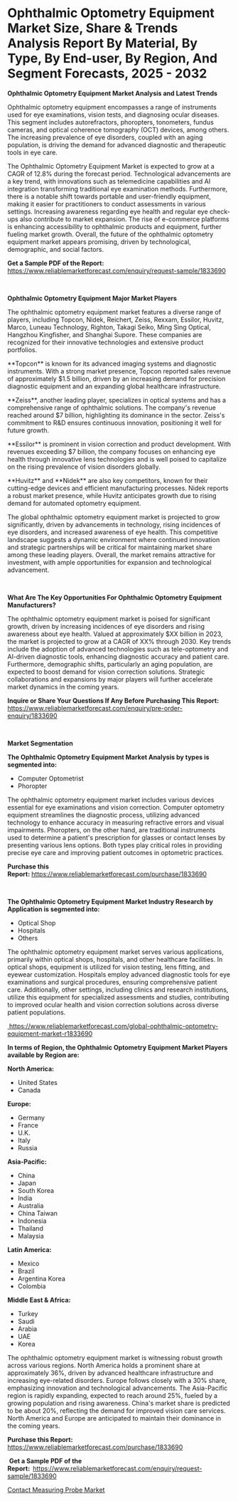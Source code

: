 <p><h1>Ophthalmic Optometry Equipment Market Size, Share & Trends Analysis Report By Material, By Type, By End-user, By Region, And Segment Forecasts, 2025 - 2032</h1></p><p><strong>Ophthalmic Optometry Equipment Market Analysis and Latest Trends</strong></p>
<p><p>Ophthalmic optometry equipment encompasses a range of instruments used for eye examinations, vision tests, and diagnosing ocular diseases. This segment includes autorefractors, phoropters, tonometers, fundus cameras, and optical coherence tomography (OCT) devices, among others. The increasing prevalence of eye disorders, coupled with an aging population, is driving the demand for advanced diagnostic and therapeutic tools in eye care. </p><p>The Ophthalmic Optometry Equipment Market is expected to grow at a CAGR of 12.8% during the forecast period. Technological advancements are a key trend, with innovations such as telemedicine capabilities and AI integration transforming traditional eye examination methods. Furthermore, there is a notable shift towards portable and user-friendly equipment, making it easier for practitioners to conduct assessments in various settings. Increasing awareness regarding eye health and regular eye check-ups also contribute to market expansion. The rise of e-commerce platforms is enhancing accessibility to ophthalmic products and equipment, further fueling market growth. Overall, the future of the ophthalmic optometry equipment market appears promising, driven by technological, demographic, and social factors.</p></p>
<p><strong>Get a Sample PDF of the Report:&nbsp;</strong> <a href="https://www.reliablemarketforecast.com/enquiry/request-sample/1833690?utm_campaign=3076&utm_medium=2&utm_source=Github&utm_content=ia&utm_term=26032025&utm_id=ophthalmic-optometry-equipment">https://www.reliablemarketforecast.com/enquiry/request-sample/1833690</a></p>
<p>&nbsp;</p>
<p><strong>Ophthalmic Optometry Equipment Major Market Players</strong></p>
<p><p>The ophthalmic optometry equipment market features a diverse range of players, including Topcon, Nidek, Reichert, Zeiss, Rexxam, Essilor, Huvitz, Marco, Luneau Technology, Righton, Takagi Seiko, Ming Sing Optical, Hangzhou Kingfisher, and Shanghai Supore. These companies are recognized for their innovative technologies and extensive product portfolios.</p><p>**Topcon** is known for its advanced imaging systems and diagnostic instruments. With a strong market presence, Topcon reported sales revenue of approximately $1.5 billion, driven by an increasing demand for precision diagnostic equipment and an expanding global healthcare infrastructure.</p><p>**Zeiss**, another leading player, specializes in optical systems and has a comprehensive range of ophthalmic solutions. The company's revenue reached around $7 billion, highlighting its dominance in the sector. Zeiss's commitment to R&D ensures continuous innovation, positioning it well for future growth.</p><p>**Essilor** is prominent in vision correction and product development. With revenues exceeding $7 billion, the company focuses on enhancing eye health through innovative lens technologies and is well poised to capitalize on the rising prevalence of vision disorders globally.</p><p>**Huvitz** and **Nidek** are also key competitors, known for their cutting-edge devices and efficient manufacturing processes. Nidek reports a robust market presence, while Huvitz anticipates growth due to rising demand for automated optometry equipment.</p><p>The global ophthalmic optometry equipment market is projected to grow significantly, driven by advancements in technology, rising incidences of eye disorders, and increased awareness of eye health. This competitive landscape suggests a dynamic environment where continued innovation and strategic partnerships will be critical for maintaining market share among these leading players. Overall, the market remains attractive for investment, with ample opportunities for expansion and technological advancement.</p></p>
<p>&nbsp;</p>
<p><strong>What Are The Key Opportunities For Ophthalmic Optometry Equipment Manufacturers?</strong></p>
<p><p>The ophthalmic optometry equipment market is poised for significant growth, driven by increasing incidences of eye disorders and rising awareness about eye health. Valued at approximately $XX billion in 2023, the market is projected to grow at a CAGR of XX% through 2030. Key trends include the adoption of advanced technologies such as tele-optometry and AI-driven diagnostic tools, enhancing diagnostic accuracy and patient care. Furthermore, demographic shifts, particularly an aging population, are expected to boost demand for vision correction solutions. Strategic collaborations and expansions by major players will further accelerate market dynamics in the coming years.</p></p>
<p><strong>Inquire or Share Your Questions If Any Before Purchasing This Report:</strong> <a href="https://www.reliablemarketforecast.com/enquiry/pre-order-enquiry/1833690?utm_campaign=3076&utm_medium=2&utm_source=Github&utm_content=ia&utm_term=26032025&utm_id=ophthalmic-optometry-equipment">https://www.reliablemarketforecast.com/enquiry/pre-order-enquiry/1833690</a></p>
<p>&nbsp;</p>
<p><strong>Market Segmentation</strong></p>
<p><strong>The Ophthalmic Optometry Equipment Market Analysis by types is segmented into:</strong></p>
<p><ul><li>Computer Optometrist</li><li>Phoropter</li></ul></p>
<p><p>The ophthalmic optometry equipment market includes various devices essential for eye examinations and vision correction. Computer optometry equipment streamlines the diagnostic process, utilizing advanced technology to enhance accuracy in measuring refractive errors and visual impairments. Phoropters, on the other hand, are traditional instruments used to determine a patient's prescription for glasses or contact lenses by presenting various lens options. Both types play critical roles in providing precise eye care and improving patient outcomes in optometric practices.</p></p>
<p><strong>Purchase this Report:&nbsp;</strong><a href="https://www.reliablemarketforecast.com/purchase/1833690?utm_campaign=3076&utm_medium=2&utm_source=Github&utm_content=ia&utm_term=26032025&utm_id=ophthalmic-optometry-equipment">https://www.reliablemarketforecast.com/purchase/1833690</a></p>
<p>&nbsp;</p>
<p><strong>The Ophthalmic Optometry Equipment Market Industry Research by Application is segmented into:</strong></p>
<p><ul><li>Optical Shop</li><li>Hospitals</li><li>Others</li></ul></p>
<p><p>The ophthalmic optometry equipment market serves various applications, primarily within optical shops, hospitals, and other healthcare facilities. In optical shops, equipment is utilized for vision testing, lens fitting, and eyewear customization. Hospitals employ advanced diagnostic tools for eye examinations and surgical procedures, ensuring comprehensive patient care. Additionally, other settings, including clinics and research institutions, utilize this equipment for specialized assessments and studies, contributing to improved ocular health and vision correction solutions across diverse patient populations.</p></p>
<p><a href="https://www.reliablemarketforecast.com/global-ophthalmic-optometry-equipment-market-r1833690?utm_campaign=3076&utm_medium=2&utm_source=Github&utm_content=ia&utm_term=26032025&utm_id=ophthalmic-optometry-equipment">&nbsp;https://www.reliablemarketforecast.com/global-ophthalmic-optometry-equipment-market-r1833690</a></p>
<p><strong>In terms of Region, the Ophthalmic Optometry Equipment Market Players available by Region are:</strong></p>
<p>
    <p> <strong> North America: </strong>
        <ul>
            <li>United States</li>
            <li>Canada</li>
        </ul>
        </p> 
    <p> <strong> Europe: </strong>
        <ul>
            <li>Germany</li>
            <li>France</li>
            <li>U.K.</li>
            <li>Italy</li>
            <li>Russia</li>
        </ul>
        </p> 
    <p> <strong> Asia-Pacific: </strong>
        <ul>
            <li>China</li>
            <li>Japan</li>
            <li>South Korea</li>
            <li>India</li>
            <li>Australia</li>
            <li>China Taiwan</li>
            <li>Indonesia</li>
            <li>Thailand</li>
            <li>Malaysia</li>
        </ul>
        </p> 
    <p> <strong> Latin America: </strong>
        <ul>
            <li>Mexico</li>
            <li>Brazil</li>
            <li>Argentina Korea</li>
            <li>Colombia</li>
        </ul>
        </p> 
    <p> <strong> Middle East & Africa: </strong>
        <ul>
            <li>Turkey</li>
            <li>Saudi</li>
            <li>Arabia</li>
            <li>UAE</li>
            <li>Korea</li>
        </ul>
    </p>
    </p>
<p><p>The ophthalmic optometry equipment market is witnessing robust growth across various regions. North America holds a prominent share at approximately 36%, driven by advanced healthcare infrastructure and increasing eye-related disorders. Europe follows closely with a 30% share, emphasizing innovation and technological advancements. The Asia-Pacific region is rapidly expanding, expected to reach around 25%, fueled by a growing population and rising awareness. China's market share is predicted to be about 20%, reflecting the demand for improved vision care services. North America and Europe are anticipated to maintain their dominance in the coming years.</p></p>
<p><strong>Purchase this Report: </strong><a href="https://www.reliablemarketforecast.com/purchase/1833690?utm_campaign=3076&utm_medium=2&utm_source=Github&utm_content=ia&utm_term=26032025&utm_id=ophthalmic-optometry-equipment">https://www.reliablemarketforecast.com/purchase/1833690</a></p>
<p>&nbsp;<strong>Get a Sample PDF of the Report:&nbsp;&nbsp;</strong><a href="https://www.reliablemarketforecast.com/enquiry/request-sample/1833690?utm_campaign=3076&utm_medium=2&utm_source=Github&utm_content=ia&utm_term=26032025&utm_id=ophthalmic-optometry-equipment">https://www.reliablemarketforecast.com/enquiry/request-sample/1833690</a></p>
<p><strong></strong></p>
<p><p><a href="https://github.com/supicweg/Market-Research-Report-List-1/blob/main/contact-measuring-probe-market.md?utm_campaign=3076&utm_medium=2&utm_source=Github&utm_content=ia&utm_term=26032025&utm_id=ophthalmic-optometry-equipment">Contact Measuring Probe Market</a></p></p>
